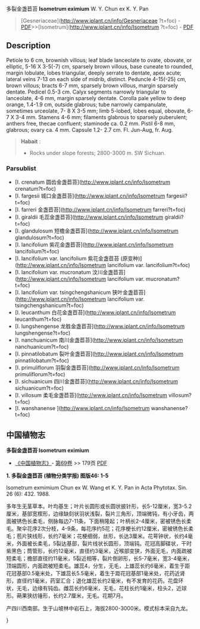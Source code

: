 多裂金盏苣苔 **Isometrum eximium** W. Y. Chun ex K. Y. Pan

> [Gesneriaceae](http://www.iplant.cn/info/Gesneriaceae ?t=foc) - [PDF](http://iplant.cn/foc/pdf/Gesneriaceae.pdf)>>[Isometrum](http://www.iplant.cn/info/Isometrum ?t=foc) - [PDF](http://www.iplant.cn/foc/pdf/Isometrum.pdf)

## Description

Petiole to 6 cm, brownish villous; leaf blade lanceolate to ovate, obovate, or elliptic, 5-16 X 3-5(-7) cm, sparsely brown villous, base cuneate to rounded, margin lobulate, lobes triangular, deeply serrate to dentate, apex acute; lateral veins 7-13 on each side of midrib, distinct. Peduncle 4-15(-25) cm, brown villous; bracts 6-7 mm, sparsely brown villous, margin sparsely dentate. Pedicel 0.5-3 cm. Calyx segments narrowly triangular to lanceolate, 4-6 mm, margin sparsely dentate. Corolla pale yellow to deep orange, 1.4-1.9 cm, outside glabrous; tube narrowly campanulate, sometimes urceolate, 7- 8 X 3-5 mm; limb 5-lobed, lobes equal, obovate, 6-7 X 3-4 mm. Stamens 4-6 mm; filaments glabrous to sparsely puberulent; anthers free, thecae confluent; staminode ca. 0.2 mm. Pistil 6-8 mm, glabrous; ovary ca. 4 mm. Capsule 1.2- 2.7 cm. Fl. Jun-Aug, fr. Aug.

> **Habait** : 
>* Rocks under slope forests; 2800-3000 m. SW Sichuan.

### Parsublist

* [I.  crenatum  圆齿金盏苣苔](http://www.iplant.cn/info/Isometrum crenatum?t=foc)
* [I.  fargesii  城口金盏苣苔](http://www.iplant.cn/info/Isometrum fargesii?t=foc)
* [I.  farreri  金盏苣苔](http://www.iplant.cn/info/Isometrum farreri?t=foc)
* [I.  giraldii  毛蕊金盏苣苔](http://www.iplant.cn/info/Isometrum giraldii?t=foc)
* [I.  glandulosum  短檐金盏苣苔](http://www.iplant.cn/info/Isometrum glandulosum?t=foc)
* [I.  lancifolium  紫花金盏苣苔](http://www.iplant.cn/info/Isometrum lancifolium?t=foc)
* [I.  lancifolium var. lancifolium  紫花金盏苣苔 (原变种)](http://www.iplant.cn/info/Isometrum lancifolium var. lancifolium?t=foc)
* [I.  lancifolium var. mucronatum  汶川金盏苣苔](http://www.iplant.cn/info/Isometrum lancifolium var. mucronatum?t=foc)
* [I.  lancifolium var. tsingchengshanicum  狭叶金盏苣苔](http://www.iplant.cn/info/Isometrum lancifolium var. tsingchengshanicum?t=foc)
* [I.  leucanthum  白花金盏苣苔](http://www.iplant.cn/info/Isometrum leucanthum?t=foc)
* [I.  lungshengense  龙胜金盏苣苔](http://www.iplant.cn/info/Isometrum lungshengense?t=foc)
* [I.  nanchuanicum  南川金盏苣苔](http://www.iplant.cn/info/Isometrum nanchuanicum?t=foc)
* [I.  pinnatilobatum  裂叶金盏苣苔](http://www.iplant.cn/info/Isometrum pinnatilobatum?t=foc)
* [I.  primuliflorum  羽裂金盏苣苔](http://www.iplant.cn/info/Isometrum primuliflorum?t=foc)
* [I.  sichuanicum  四川金盏苣苔](http://www.iplant.cn/info/Isometrum sichuanicum?t=foc)
* [I.  villosum  柔毛金盏苣苔](http://www.iplant.cn/info/Isometrum villosum?t=foc)
* [I.  wanshanense  ](http://www.iplant.cn/info/Isometrum wanshanense?t=foc)

## 中国植物志

**多裂金盏苣苔 Isometrum eximium**

* [《中国植物志》](http://www.iplant.cn/frps)- [第69卷](http://www.iplant.cn/frps/vol/69) >> 179页 [PDF](http://www.iplant.cn/frps/pdf/69/179.pdf)

**1. 多裂金盏苣苔 (植物分类学报) 图版46: 1-5**

Isometrum exmimium Chun ex W. Wang et K. Y. Pan in Acta Phytotax. Sin. 26 (6): 432. 1988.

多年生无茎草本。叶均基生；叶片长圆形或长圆状披针形，长5-12厘米，宽3-5.2厘米，基部宽楔形，边缘缺刻状羽状浅裂，裂片三角形，顶端微钝，有小牙齿，两面被锈色长柔毛，侧脉每边7-11条，下面稍隆起；叶柄长2-4厘米，密被锈色长柔毛。聚伞花序2次分枝，4-9条，每花序约5花；花序梗长约12厘米，密被锈色长柔毛；苞片狭线形，长约7毫米；花梗细弱，丝形，长达3厘米。花萼钟状，长约4毫米，外面被长柔毛，5裂达基部，裂片线状长圆形，顶端钝。花冠高脚碟状，干时紫黑色；筒管形，长约12毫米，直径约3毫米，近喉部变狭，外面无毛，内面疏被短柔毛；檐部直径约11毫米，5裂近相等，裂片倒卵形，长5-7毫米，宽3-4毫米，顶端圆形，内面疏被短柔毛。雄蕊4，分生，无毛，上雄蕊长约6毫米，着生于距花冠基部0.5毫米处，下雄蕊长5.5毫米，着生于距花冠基部1毫米处，花药近肾形，直径约1毫米，药室汇合；退化雄蕊长约2毫米，有不发育的花药。花盘环状，无毛，边缘有钝齿。雌蕊长约6毫米，无毛，花柱长约1毫米，柱头2，近球形。蒴果狭纺锤形，长约2.7厘米，无毛。花期7月。

产四川西南部。生于山坡林中岩石上，海拔2800-3000米。模式标本采自九龙。

}